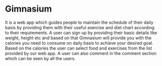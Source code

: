 # Gimnasium
It is a web app which guides people to maintain the schedule of their daily basis by providing them with their useful exercise and diet chart according to their requirements.
A user can sign up by providing their basic details like weight, height etc and based on that Gimnasium will provide you with the calories you need to consume on daily basis to achieve your desired goal. Based on the calories the user can select food and exercises from the list provided by our web app. A user can also comment in the comment section which can be seen by all the users.

